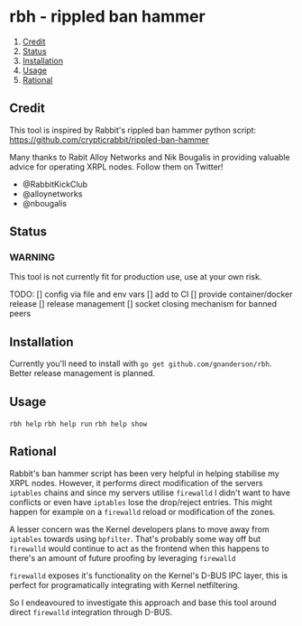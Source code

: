 # rbh - rippled ban hammer

1. [Credit](#credit)
1. [Status](#status)
1. [Installation](#installation)
1. [Usage](#usage)
1. [Rational](#rational)

## Credit
This tool is inspired by Rabbit's rippled ban hammer python script:
  https://github.com/crypticrabbit/rippled-ban-hammer

Many thanks to Rabit Alloy Networks and Nik Bougalis in providing valuable
advice for operating XRPL nodes. Follow them on Twitter!

  - @RabbitKickClub
  - @alloynetworks
  - @nbougalis

## Status

### WARNING
This tool is not currently fit for production use, use at your own risk.

TODO:
  [] config via file and env vars
  [] add to CI
  [] provide container/docker release
  [] release management
  [] socket closing mechanism for banned peers

## Installation

Currently you'll need to install with `go get github.com/gnanderson/rbh`. Better
release management is planned.

## Usage

  `rbh help`
  `rbh help run`
  `rbh help show`

## Rational

Rabbit's ban hammer script has been very helpful in helping stabilise my XRPL
nodes. However, it performs direct modification of the servers `iptables` chains
and since my servers utilise `firewalld` I didn't want to have conflicts or
even have `iptables` lose the drop/reject entries. This might happen for example
on a `firewalld` reload or modification of the zones.

A lesser concern was the Kernel developers plans to move away from `iptables`
towards using `bpfilter`. That's probably some way off but `firewalld` would
continue to act as the frontend when this happens to there's an amount of future
proofing by leveraging `firewalld`

`firewalld` exposes it's functionality on the Kernel's D-BUS IPC layer, this is
perfect for programatically integrating with Kernel netfiltering.

So I endeavoured to investigate this approach and base this tool around direct
`firewalld` integration through D-BUS.


